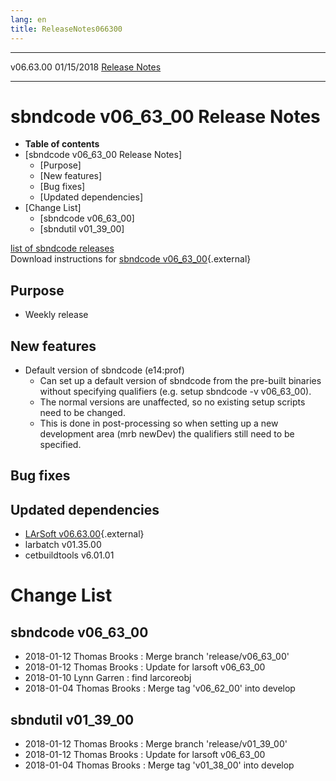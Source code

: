 ```yaml
---
lang: en
title: ReleaseNotes066300
---
```


  ----------- ------------ -- -- ------------------------------------------------------
  v06.63.00   01/15/2018         [Release Notes](ReleaseNotes066300.html)
  ----------- ------------ -- -- ------------------------------------------------------



sbndcode v06\_63\_00 Release Notes
======================================================================================

-   **Table of contents**
-   [sbndcode v06\_63\_00 Release
    Notes]
    -   [Purpose]
    -   [New features]
    -   [Bug fixes]
    -   [Updated dependencies]
-   [Change List]
    -   [sbndcode v06\_63\_00]
    -   [sbndutil v01\_39\_00]

[list of sbndcode
releases](List_of_SBND_code_releases.html)\
Download instructions for [sbndcode
v06\_63\_00](http://scisoft.fnal.gov/scisoft/bundles/sbnd/v06_63_00/sbndcode-v06_63_00.html){.external}



Purpose
----------------------------------

-   Weekly release



New features
--------------------------------------------

-   Default version of sbndcode (e14:prof)
    -   Can set up a default version of sbndcode from the pre-built
        binaries without specifying qualifiers (e.g. setup sbndcode -v
        v06\_63\_00).
    -   The normal versions are unaffected, so no existing setup scripts
        need to be changed.
    -   This is done in post-processing so when setting up a new
        development area (mrb newDev) the qualifiers still need to be
        specified.



Bug fixes
--------------------------------------



Updated dependencies
------------------------------------------------------------

-   [LArSoft
    v06.63.00](https://cdcvs.fnal.gov/redmine/projects/larsoft/wiki/ReleaseNotes066300){.external}
-   larbatch v01.35.00
-   cetbuildtools v6.01.01



Change List
==========================================



sbndcode v06\_63\_00
----------------------------------------------------------

-   2018-01-12 Thomas Brooks : Merge branch \'release/v06\_63\_00\'
-   2018-01-12 Thomas Brooks : Update for larsoft v06\_63\_00
-   2018-01-10 Lynn Garren : find larcoreobj
-   2018-01-04 Thomas Brooks : Merge tag \'v06\_62\_00\' into develop



sbndutil v01\_39\_00
----------------------------------------------------------

-   2018-01-12 Thomas Brooks : Merge branch \'release/v01\_39\_00\'
-   2018-01-12 Thomas Brooks : Update for larsoft v06\_63\_00
-   2018-01-04 Thomas Brooks : Merge tag \'v01\_38\_00\' into develop

